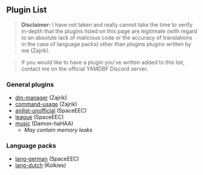 ## Plugin List
>**Disclaimer:** I have not taken and really cannot take the time to verify in-depth
that the plugins listed on this page are legitimate (with regard to an absolute lack
of malicious code or the accuracy of translations in the case of language packs)
other than plugins plugins written by me (Zajrik).

>If you would like to have a plugin you've written added to this list, contact me
on the official YAMDBF Discord server.

### General plugins
- [dm-manager](https://github.com/zajrik/yamdbf-dm-manager) (Zajrik)
- [command-usage](https://github.com/zajrik/yamdbf-command-usage) (Zajrik)
- [anilist-unofficial](https://github.com/SpaceEEC/yamdbf-anilist-unofficial) (SpaceEEC)
- [league](https://github.com/SpaceEEC/yamdbf-league) (SpaceEEC)
- [music](https://github.com/Damon-haHAA/yamdbf-music) (Damon-haHAA)
  - *May contain memory leaks*

### Language packs
  - [lang-german](https://github.com/SpaceEEC/yamdbf-lang-german) (SpaceEEC)
  - [lang-dutch](https://github.com/Kolkies/yamdbf-lang-dutch) (Kolkies)